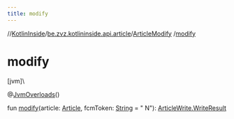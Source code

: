```yaml
---
title: modify
---
```

//[KotlinInside](../../../index.html)/[be.zvz.kotlininside.api.article](../index.html)/[ArticleModify](index.html)
/[modify](modify.html)

# modify

[jvm]\

@[JvmOverloads](https://kotlinlang.org/api/latest/jvm/stdlib/kotlin.jvm/-jvm-overloads/index.html)()

fun [modify](modify.html)(article: [Article](../../be.zvz.kotlininside.api.type/-article/index.html),
fcmToken: [String](https://kotlinlang.org/api/latest/jvm/stdlib/kotlin/-string/index.html) = "
N"): [ArticleWrite.WriteResult](../-article-write/-write-result/index.html)




